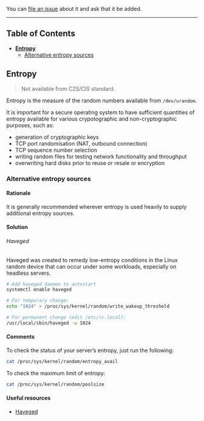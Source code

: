 You can [file an issue](https://github.com/trimstray/the-practical-linux-hardening-guide/issues) about it and ask that it be added.

---

## Table of Contents

- **[Entropy](#entropy)**
  * [Alternative entropy sources](#alternative-entropy-sources)

## Entropy

  > Not available from C2S/CIS standard.

Entropy is the measure of the random numbers available from `/dev/urandom`.

It is important for a secure operating system to have sufficient quantities of entropy available for various crypotographic and non-cryptographic purposes, such as:

- generation of cryptographic keys
- TCP port randomisation (NAT, outbound connection)
- TCP sequence number selection
- writing random files for testing network functionality and throughput
- overwriting hard disks prior to reuse or resale or encryption

### Alternative entropy sources

#### Rationale

It is generally recommended wherever entropy is used heavily to supply additional entropy sources.

#### Solution

###### Haveged

Haveged was created to remedy low-entropy conditions in the Linux random device that can occur under some workloads, especially on headless servers.

```bash
# Add haveged daemon to autostart
systemctl enable haveged

# For temporary change:
echo "1024" > /proc/sys/kernel/random/write_wakeup_threshold

# For permanent change (edit /etc/rc.local):
/usr/local/sbin/haveged -w 1024
```

#### Comments

To check the status of your server’s entropy, just run the following:

```bash
cat /proc/sys/kernel/random/entropy_avail
```

To check the maximum limit of entropy:

```bash
cat /proc/sys/kernel/random/poolsize
```

#### Useful resources

- [Haveged](http://www.issihosts.com/haveged/)
